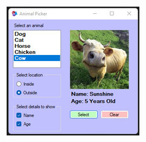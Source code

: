 <p align="center">
  <img src="https://github.com/JasonHatfield/Animal-Picker/blob/master/Screenshot%20Animal%20Picker.png">
</p>

